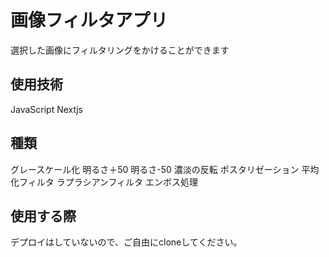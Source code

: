 # 画像フィルタアプリ
選択した画像にフィルタリングをかけることができます

## 使用技術
JavaScript
Nextjs

## 種類
グレースケール化
明るさ＋50
明るさ-50
濃淡の反転
ポスタリゼーション
平均化フィルタ
ラプラシアンフィルタ
エンボス処理

## 使用する際
デプロイはしていないので、ご自由にcloneしてください。